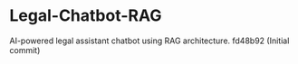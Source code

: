 
# Legal-Chatbot-RAG
AI-powered legal assistant chatbot using RAG architecture.
 fd48b92 (Initial commit)

